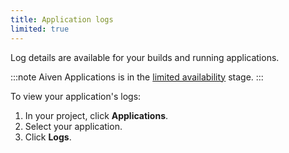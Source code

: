 ```yaml
---
title: Application logs
limited: true
---
```


Log details are available for your builds and running applications.

:::note
Aiven Applications is in the
[limited availability](/docs/platform/concepts/beta_services#limited-availability-) stage.
:::

To view your application's logs:

1. In your project, click **Applications**.
1. Select your application.
1. Click **Logs**.
